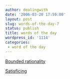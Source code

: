 ```yaml
---
author: dealingwith
date: '2006-03-20 17:59:00'
layout: post
slug: words-of-the-day-7
status: publish
title: words of the day
wordpress_id: '1114'
categories:
 - word of the day
---
```


[Bounded rationality][1]

[Satisficing][2]

   [1]: http://en.wikipedia.org/wiki/Bounded_rationality

   [2]: http://en.wikipedia.org/wiki/Satisficing

